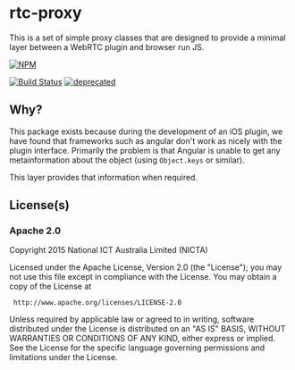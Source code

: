 # rtc-proxy

This is a set of simple proxy classes that are designed to provide a
minimal layer between a WebRTC plugin and browser run JS.


[![NPM](https://nodei.co/npm/rtc-proxy.png)](https://nodei.co/npm/rtc-proxy/)

[![Build Status](https://api.travis-ci.org/rtc-io/rtc-proxy.svg?branch=master)](https://travis-ci.org/rtc-io/rtc-proxy) [![deprecated](https://img.shields.io/badge/stability-deprecated-aa8899.svg)](https://github.com/dominictarr/stability#deprecated) 

## Why?

This package exists because during the development of an iOS plugin, we
have found that frameworks such as angular don't work as nicely with
the plugin interface.  Primarily the problem is that Angular is unable
to get any metainformation about the object (using `Object.keys` or
similar).

This layer provides that information when required.

## License(s)

### Apache 2.0

Copyright 2015 National ICT Australia Limited (NICTA)

   Licensed under the Apache License, Version 2.0 (the "License");
   you may not use this file except in compliance with the License.
   You may obtain a copy of the License at

     http://www.apache.org/licenses/LICENSE-2.0

   Unless required by applicable law or agreed to in writing, software
   distributed under the License is distributed on an "AS IS" BASIS,
   WITHOUT WARRANTIES OR CONDITIONS OF ANY KIND, either express or implied.
   See the License for the specific language governing permissions and
   limitations under the License.
